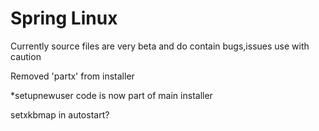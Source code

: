 # Spring Linux

Currently source files are very beta and do contain bugs,issues use with caution

Removed 'partx' from installer

*setupnewuser code is now part of main installer

setxkbmap in autostart?
